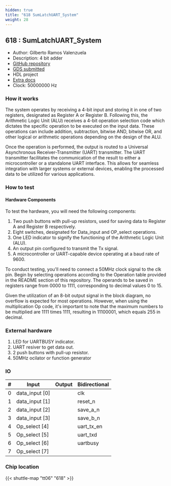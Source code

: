 ```yaml
---
hidden: true
title: "618 SumLatchUART_System"
weight: 28
---
```


## 618 : SumLatchUART_System

* Author: Gilberto Ramos Valenzuela
* Description:  4 bit adder
* [GitHub repository](https://github.com/brtgio/UART_4-bits_ALU_System)
* [GDS submitted](https://github.com/brtgio/UART_4-bits_ALU_System/actions/runs/8695197743)
* HDL project
* [Extra docs](None)
* Clock: 50000000 Hz

<!---

This file is used to generate your project datasheet. Please fill in the information below and delete any unused
sections.

You can also include images in this folder and reference them in the markdown. Each image must be less than
512 kb in size, and the combined size of all images must be less than 1 MB.
-->


### How it works

The system operates by receiving a 4-bit input and storing it in one of two registers, designated as Register A or Register B. Following this, the Arithmetic Logic Unit (ALU) receives a 4-bit operation selection code which dictates the specific operation to be executed on the input data. These operations can include addition, subtraction, bitwise AND, bitwise OR, and other logical or arithmetic operations depending on the design of the ALU.

Once the operation is performed, the output is routed to a Universal Asynchronous Receiver-Transmitter (UART) transmitter. The UART transmitter facilitates the communication of the result to either a microcontroller or a standalone UART interface. This allows for seamless integration with larger systems or external devices, enabling the processed data to be utilized for various applications.

### How to test

#### Hardware Components

To test the hardware, you will need the following components:

1. Two push buttons with pull-up resistors, used for saving data to Register A and Register B respectively.
2. Eight switches, designated for Data_input and OP_select operations.
3. One LED indicator to signify the functioning of the Arithmetic Logic Unit (ALU).
4. An output pin configured to transmit the Tx signal.
5. A microcontroller or UART-capable device operating at a baud rate of 9600.

To conduct testing, you'll need to connect a 50MHz clock signal to the clk pin. Begin by selecting operations according to the Operation table provided in the README section of this repository. The operands to be saved in registers range from 0000 to 1111, corresponding to decimal values 0 to 15.

Given the utilization of an 8-bit output signal in the block diagram, no overflow is expected for most operations. However, when using the multiplication Op code, it's important to note that the maximum numbers to be multiplied are 1111 times 1111, resulting in 11100001, which equals 255 in decimal.

### External hardware

1. LED for UARTBUSY indicator.
2. UART resiver to get data out.
3. 2 push buttons with pull-up resistor.
4. 50MHz ocilator or function generator


### IO

| # | Input          | Output         | Bidirectional   |
| - | -------------- | -------------- | --------------- |
| 0 | data_input [0] |  | clk |
| 1 | data_input [1] |  | reset_n |
| 2 | data_input [2] |  | save_a_n |
| 3 | data_input [3] |  | save_b_n |
| 4 | Op_select [4] |  | uart_tx_en |
| 5 | Op_select [5] |  | uart_txd |
| 6 | Op_select [6] |  | uartbusy |
| 7 | Op_select [7] |  |  |

### Chip location

{{< shuttle-map "tt06" "618" >}}
